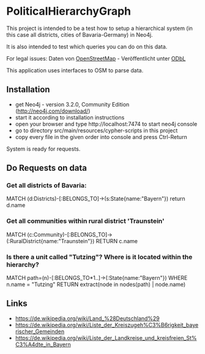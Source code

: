 # PoliticalHierarchyGraph

This project is intended to be a test how to setup a hierarchical system
(in this case all districts, cities of Bavaria-Germany) in Neo4j.

It is also intended to test which queries you can do on this data.

For legal issues:
Daten von <a href="http://www.openstreetmap.org/">OpenStreetMap</a> - 
Veröffentlicht unter <a href="http://opendatacommons.org/licenses/odbl/">ODbL</a>

This application uses interfaces to OSM to parse data.

## Installation
* get Neo4j - version 3.2.0, Community Edition (http://neo4j.com/download/)
* start it according to installation instructions
* open your browser and type http://localhost:7474 to start neo4j console
* go to directory src/main/resources/cypher-scripts in this project
* copy every file in the given order into console and press Ctrl-Return

System is ready for requests.

## Do Requests on data

### Get all districts of Bavaria:
  MATCH (d:Districts)-[:BELONGS_TO]->(s:State{name:"Bayern"}) return d.name
  
### Get all communities within rural district 'Traunstein'
       
  MATCH (c:Community)-[:BELONGS_TO]->(:RuralDistrict{name:"Traunstein"}) RETURN c.name
  
### Is there a unit called "Tutzing"? Where is it located within the hierarchy?
 
  MATCH path=(n)-[:BELONGS_TO*1..]->(:State{name:"Bayern"}) 
   WHERE n.name = "Tutzing"
   RETURN extract(node in nodes(path) | node.name)
   
 ## Links
 * https://de.wikipedia.org/wiki/Land_%28Deutschland%29
 * https://de.wikipedia.org/wiki/Liste_der_Kreiszugeh%C3%B6rigkeit_bayerischer_Gemeinden
 * https://de.wikipedia.org/wiki/Liste_der_Landkreise_und_kreisfreien_St%C3%A4dte_in_Bayern
 